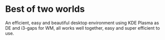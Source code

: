 # Best of two worlds
An efficient, easy and beautiful desktop environment using KDE Plasma as DE and i3-gaps for WM, all works well together, easy and super efficient to use.
